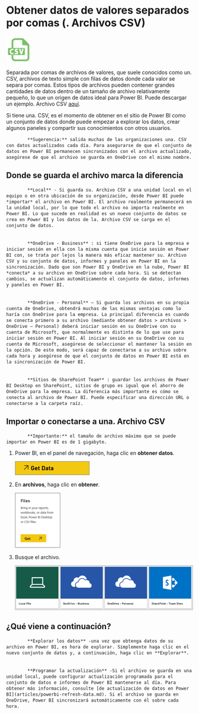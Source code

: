 <properties
   pageTitle="Obtener datos de valores separados por comas (. Archivos CSV)"
   description="Obtenga información sobre cómo obtener datos de archivos CSV en Power BI"
   services="powerbi"
   documentationCenter=""
   authors="davidiseminger"
   manager="mblythe"
   backup=""
   editor=""
   tags=""
   qualityFocus="monitoring"
   qualityDate="03/30/2016"/>

<tags
   ms.service="powerbi"
   ms.devlang="NA"
   ms.topic="article"
   ms.tgt_pltfrm="NA"
   ms.workload="powerbi"
   ms.date="10/12/2016"
   ms.author="davidi"/>

# Obtener datos de valores separados por comas (. Archivos CSV)
![](media/powerbi-service-comma-separated-value-files/csv_icon.png)

Separada por comas de archivos de valores, que suele conocidos como un. CSV, archivos de texto simple con filas de datos donde cada valor se separa por comas. Estos tipos de archivos pueden contener grandes cantidades de datos dentro de un tamaño de archivo relativamente pequeño, lo que un origen de datos ideal para Power BI. Puede descargar un ejemplo. Archivo CSV [aquí](http://go.microsoft.com/fwlink/?LinkID=619356).

Si tiene una. CSV, es el momento de obtener en el sitio de Power BI como un conjunto de datos donde puede empezar a explorar los datos, crear algunos paneles y compartir sus conocimientos con otros usuarios.


            **Sugerencia:** salida muchas de las organizaciones una. CSV con datos actualizados cada día. Para asegurarse de que el conjunto de datos en Power BI permanecen sincronizados con el archivo actualizado, asegúrese de que el archivo se guarda en OneDrive con el mismo nombre.

## Donde se guarda el archivo marca la diferencia

            **Local** - Si guarda su. Archivo CSV a una unidad local en el equipo o en otra ubicación de su organización, desde Power BI puede *importar* el archivo en Power BI. El archivo realmente permanecerá en la unidad local, por lo que todo el archivo no importa realmente en Power BI. Lo que sucede en realidad es un nuevo conjunto de datos se crea en Power BI y los datos de la. Archivo CSV se carga en el conjunto de datos.


            **OneDrive - Business** : si tiene OneDrive para la empresa e iniciar sesión en ella con la misma cuenta que inicie sesión en Power BI con, se trata por lejos la manera más eficaz mantener su. Archivo CSV y su conjunto de datos, informes y paneles en Power BI en la sincronización. Dado que son Power BI y OneDrive en la nube, Power BI *conecta* a su archivo en OneDrive sobre cada hora. Si se detectan cambios, se actualizan automáticamente el conjunto de datos, informes y paneles en Power BI.


            **OneDrive - Personal** – Si guarda los archivos en su propia cuenta de OneDrive, obtendrá muchas de las mismas ventajas como lo haría con OneDrive para la empresa. La principal diferencia es cuando se conecta primero a su archivo (mediante obtener datos > archivos > OneDrive – Personal) deberá iniciar sesión en su OneDrive con su cuenta de Microsoft, que normalmente es distinta de lo que use para iniciar sesión en Power BI. Al iniciar sesión en su OneDrive con su cuenta de Microsoft, asegúrese de seleccionar el mantener la sesión en la opción. De este modo, será capaz de conectarse a su archivo sobre cada hora y asegúrese de que el conjunto de datos en Power BI está en la sincronización de Power BI.


            **Sitios de SharePoint Team** : guardar los archivos de Power BI Desktop en SharePoint, sitios de grupo es igual que el ahorro de OneDrive para la empresa. La diferencia más importante es cómo se conecta al archivo de Power BI. Puede especificar una dirección URL o conectarse a la carpeta raíz.

## Importar o conectarse a una. Archivo CSV


            **Importante:** el tamaño de archivo máximo que se puede importar en Power BI es de 1 gigabyte.

1.  Power BI, en el panel de navegación, haga clic en **obtener datos**.

    ![](media/powerbi-service-comma-separated-value-files/csv_get_data_button.png)

2.  En **archivos**, haga clic en **obtener**.

    ![](media/powerbi-service-comma-separated-value-files/csv_files_get.png)

3.  Busque el archivo.

    ![](media/powerbi-service-comma-separated-value-files/csv_find_your_file.png)

## ¿Qué viene a continuación?


            **Explorar los datos** -una vez que obtenga datos de su archivo en Power BI, es hora de explorar. Simplemente haga clic en el nuevo conjunto de datos y, a continuación, haga clic en **Explorar**.


            **Programar la actualización** -Si el archivo se guarda en una unidad local, puede configurar actualización programada para el conjunto de datos e informes de Power BI mantenerse al día. Para obtener más información, consulte [de actualización de datos en Power BI](articles/powerbi-refresh-data.md). Si el archivo se guarda en OneDrive, Power BI sincronizará automáticamente con él sobre cada hora.
